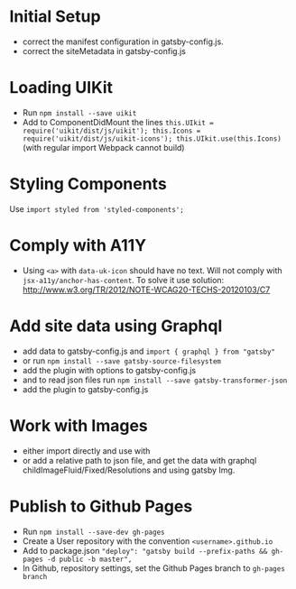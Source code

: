 
# Initial Setup
- correct the manifest configuration in gatsby-config.js.
- correct the siteMetadata in gatsby-config.js

# Loading UIKit
- Run `npm install --save uikit`
- Add to ComponentDidMount the lines `this.UIkit = require('uikit/dist/js/uikit'); this.Icons = require('uikit/dist/js/uikit-icons'); this.UIkit.use(this.Icons)` (with regular import Webpack cannot build)

# Styling Components
Use `import styled from 'styled-components';`

# Comply with A11Y
- Using `<a>` with `data-uk-icon` should have no text. Will not comply with `jsx-a11y/anchor-has-content`. To solve it use solution: http://www.w3.org/TR/2012/NOTE-WCAG20-TECHS-20120103/C7

# Add site data using Graphql
- add data to gatsby-config.js and `import { graphql } from "gatsby"`
- or run `npm install --save gatsby-source-filesystem`
- add the plugin with options to gatsby-config.js
- and to read json files run `npm install --save gatsby-transformer-json`
- add the plugin to gatsby-config.js

# Work with Images
- either import directly and use with <img/>
- or add a relative path to json file, and get the data with graphql childImageFluid/Fixed/Resolutions and using gatsby Img.

# Publish to Github Pages
- Run `npm install --save-dev gh-pages`
- Create a User repository with the convention `<username>.github.io`
- Add to package.json `"deploy": "gatsby build --prefix-paths && gh-pages -d public -b master",`
- In Github, repository settings, set the Github Pages branch to `gh-pages branch`
